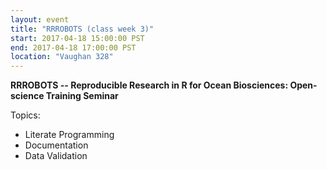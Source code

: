 ```yaml
---
layout: event
title: "RRROBOTS (class week 3)"
start: 2017-04-18 15:00:00 PST
end: 2017-04-18 17:00:00 PST
location: "Vaughan 328"
---
```


**RRROBOTS -- Reproducible Research in R for Ocean Biosciences: Open-science Training Seminar**

Topics:
* Literate Programming
* Documentation
* Data Validation
